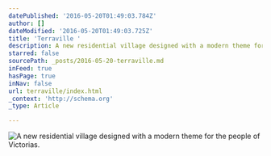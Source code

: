 ```yaml
---
datePublished: '2016-05-20T01:49:03.784Z'
author: []
dateModified: '2016-05-20T01:49:03.725Z'
title: 'Terraville '
description: A new residential village designed with a modern theme for the people of Victorias.
starred: false
sourcePath: _posts/2016-05-20-terraville.md
inFeed: true
hasPage: true
inNav: false
url: terraville/index.html
_context: 'http://schema.org'
_type: Article

---
```

![A new residential village designed with a modern theme for the people of Victorias.](https://the-grid-user-content.s3-us-west-2.amazonaws.com/3b31e2c5-9e51-4f47-b686-bd64a6ef314b.png)